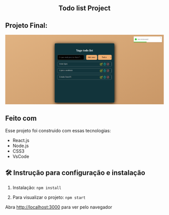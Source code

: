 <h2 align="center">
  Todo list Project<br/>
</h2>

## Projeto Final:

<img src="images/project-image.png" alt="imagem">

## Feito com

Esse projeto foi construido com essas tecnologias:

- React.js
- Node.js
- CSS3
- VsCode

## 🛠 Instrução para configuração e instalação

1. Instalação: `npm install`

2. Para visualizar o projeto: `npm start`

Abra [http://localhost:3000](http://localhost:3000) para ver pelo navegador
